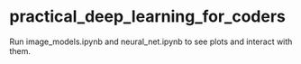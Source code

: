 # practical_deep_learning_for_coders

Run image_models.ipynb and neural_net.ipynb to see plots and interact with them.

